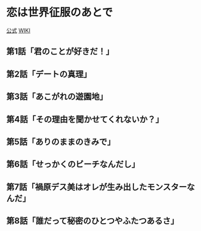 # 恋は世界征服のあとで

[公式](https://koiseka-anime.com/) 
[WIKI](https://ja.wikipedia.org/wiki/%E6%81%8B%E3%81%AF%E4%B8%96%E7%95%8C%E5%BE%81%E6%9C%8D%E3%81%AE%E3%81%82%E3%81%A8%E3%81%A7) 

## 第1話「君のことが好きだ！」

## 第2話「デートの真理」

## 第3話「あこがれの遊園地」

## 第4話「その理由を聞かせてくれないか？」

## 第5話「ありのままのきみで」

## 第6話「せっかくのビーチなんだし」

## 第7話「禍原デス美はオレが生み出したモンスターなんだ」

## 第8話「誰だって秘密のひとつやふたつあるさ」
